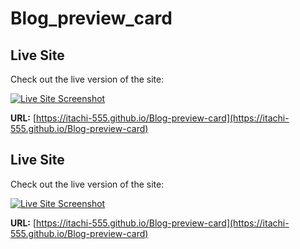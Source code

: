 # Blog_preview_card
## Live Site

Check out the live version of the site:

[![Live Site Screenshot](https://via.placeholder.com/800x400.png?text=Live+Site+Screenshot)](https://itachi-555.github.io/Blog-preview-card)

**URL:** [https://itachi-555.github.io/Blog-preview-card](https://itachi-555.github.io/Blog-preview-card)

## Live Site

Check out the live version of the site:

[![Live Site Screenshot](https://itachi-555.github.io/Blog-preview-card/800x400.png?text=Live+Site+Screenshot)](https://itachi-555.github.io/Blog-preview-card)

**URL:** [https://itachi-555.github.io/Blog-preview-card](https://itachi-555.github.io/Blog-preview-card)

